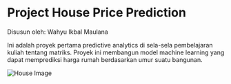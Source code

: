 # Project House Price Prediction
Disusun oleh: Wahyu Ikbal Maulana

Ini adalah proyek pertama predictive analytics di sela-sela pembelajaran kuliah tentang matriks. Proyek ini membangun model machine learning yang dapat memprediksi harga rumah berdasarkan umur suatu bangunan.

![House Image](https://images.unsplash.com/photo-1524813686514-a57563d77965?crop=entropy&cs=tinysrgb&fit=max&fm=jpg&ixid=MnwxMTc3M3wwfDF8c2VhcmNofDZ8fGhvdXNpbmd8ZW58MHx8fHwxNjY0ODg0NzE1&ixlib=rb-1.2.1&q=80&w=600)
